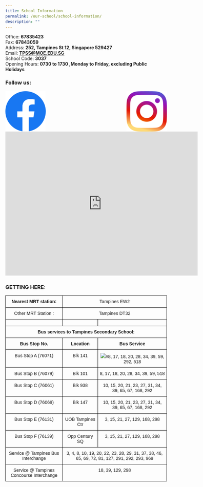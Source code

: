```yaml
---
title: School Information
permalink: /our-school/school-information/
description: ""
---
```

Office:&nbsp;**67835423** <br>
Fax:&nbsp;**67843059** <br>
Address:&nbsp;**252, Tampines St 12, Singapore 529427** <br>
Email:&nbsp;[**TPSS@MOE.EDU.SG**](mailto:TPSS@MOE.EDU.SG) <br>
School Code:&nbsp;**3037** <br>
Opening Hours:&nbsp;**0730 to 1730 ,Monday to Friday, excluding Public Holidays**

### Follow us:&nbsp;

<a href="https://www.facebook.com/TampinesSec/">
<img align="left" style="width:25%" src="/images/5296499_fb_facebook_facebook%20logo_icon.png">
</a>

<a href="https://www.instagram.com/tampinessec/?hl=en">
<img align="right" style="width:25%" src="/images/5296765_camera_instagram_instagram%20logo_icon.png">
</a>

<iframe loading="lazy" allowfullscreen="" style="border:0;" height="450" width="600" src="https://www.google.com/maps/embed?pb=!1m18!1m12!1m3!1d3988.7114290119443!2d103.94206681461407!3d1.3496575990156403!2m3!1f0!2f0!3f0!3m2!1i1024!2i768!4f13.1!3m3!1m2!1s0x31da3d16ac3d60d7%3A0x3722194fbdf79955!2sTampines%20Secondary%20School!5e0!3m2!1sen!2ssg!4v1666157427166!5m2!1sen!2ssg"></iframe>

### GETTING HERE:

<style type="text/css">
.tg  {border-collapse:collapse;border-spacing:0;}
.tg td{border-color:black;border-style:solid;border-width:1px;font-family:Arial, sans-serif;font-size:14px;
  overflow:hidden;padding:10px 5px;word-break:normal;}
.tg th{border-color:black;border-style:solid;border-width:1px;font-family:Arial, sans-serif;font-size:14px;
  font-weight:normal;overflow:hidden;padding:10px 5px;word-break:normal;}
.tg .tg-baqh{text-align:center;vertical-align:top}
.tg .tg-amwm{font-weight:bold;text-align:center;vertical-align:top}
</style>
<table class="tg">
<thead>
  <tr>
    <th class="tg-amwm">Nearest MRT station:</th>
    <th colspan="2" class="tg-baqh">Tampines EW2</th>
  </tr>
</thead>
<tbody>
  <tr>
    <td class="tg-baqh">Other MRT Station :</td>
    <td colspan="2" class="tg-baqh">Tampines DT32</td>
  </tr>
  <tr>
    <td class="tg-baqh"></td>
    <td class="tg-baqh"></td>
    <td class="tg-baqh"></td>
  </tr>
  <tr>
    <td colspan="3" class="tg-amwm">Bus services to Tampines Secondary School:</td>
  </tr>
  <tr>
    <td class="tg-amwm">Bus Stop No.</td>
    <td class="tg-amwm">Location</td>
    <td class="tg-amwm">Bus Service</td>
  </tr>
  <tr>
    <td class="tg-baqh">Bus Stop A (76071)</td>
    <td class="tg-baqh">Blk 141</td>
    <td class="tg-baqh"><img width="16" src="https://tampinessec-moe-edu-sg-admin.cwp.sg/pix/spacer.gif">#8, 17, 18, 20, 28, 34, 39, 59, 292, 518</td>
  </tr>
  <tr>
    <td class="tg-baqh">Bus Stop B (76079)</td>
    <td class="tg-baqh">Blk 101</td>
    <td class="tg-baqh">8, 17, 18, 20, 28, 34, 39, 59, 518</td>
  </tr>
  <tr>
    <td class="tg-baqh">Bus Stop C (76061)</td>
    <td class="tg-baqh">Blk 938</td>
    <td class="tg-baqh">10, 15, 20, 21, 23, 27, 31, 34, 39, 65, 67, 168, 292</td>
  </tr>
  <tr>
    <td class="tg-baqh">Bus Stop D (76069)</td>
    <td class="tg-baqh">Blk 147</td>
    <td class="tg-baqh">10, 15, 20, 21, 23, 27, 31, 34, 39, 65, 67, 168, 292</td>
  </tr>
  <tr>
    <td class="tg-baqh">Bus Stop E (76131)</td>
    <td class="tg-baqh">UOB Tampines Ctr</td>
    <td class="tg-baqh">3, 15, 21, 27, 129, 168, 298</td>
  </tr>
  <tr>
    <td class="tg-baqh">Bus Stop F (76139)</td>
    <td class="tg-baqh">Opp Century SQ</td>
    <td class="tg-baqh">3, 15, 21, 27, 129, 168, 298</td>
  </tr>
  <tr>
    <td class="tg-baqh">Service @ Tampines Bus Interchange</td>
    <td colspan="2" class="tg-baqh">3, 4, 8, 10, 19, 20, 22, 23, 28, 29, 31, 37, 38, 46, 65, 69, 72, 81, 127, 291, 292, 293, 969</td>
  </tr>
  <tr>
    <td class="tg-baqh">Service @ Tampines Concourse Interchange</td>
    <td colspan="2" class="tg-baqh">18, 39, 129, 298</td>
  </tr>
</tbody>
</table>